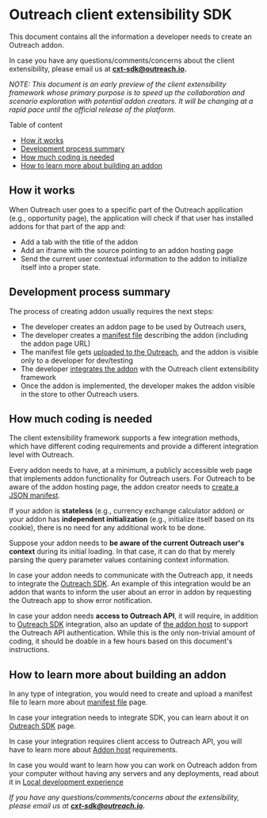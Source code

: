 <!-- omit in toc -->
# Outreach client extensibility SDK

This document contains all the information a developer needs to create an Outreach addon. 

In case you have any questions/comments/concerns about the client extensibility, please email us at **cxt-sdk@outreach.io.**

_NOTE: This document is an early preview of the client extensibility framework whose primary purpose is to speed up the collaboration and scenario exploration with potential addon creators. It will be changing at a rapid pace until the official release of the platform._

Table of content

- [How it works](#how-it-works)
- [Development process summary](#development-process-summary)
- [How much coding is needed](#how-much-coding-is-needed)
- [How to learn more about building an addon](#how-to-learn-more-about-building-an-addon)

## How it works

When Outreach user goes to a specific part of the Outreach application (e.g., opportunity page), the application will check if that user has installed addons for that part of the app and:

- Add a tab with the title of the addon
- Add an iframe with the source pointing to an addon hosting page
- Send the current user contextual information to the addon to initialize itself into a proper state.

## Development process summary

The process of creating addon usually requires the next steps:

- The developer creates an addon page to be used by Outreach users,
- The developer creates a [manifest file](/docs/manifest.md)  describing the addon (including the addon page URL)
- The manifest file gets [uploaded to the Outreach](/docs/manifest.md#uploading-the-manifest), and the addon is visible only to a developer for dev/testing
- The developer [integrates the addon](/docs/host.md) with the Outreach client extensibility framework
- Once the addon is implemented, the developer makes the addon visible in the store to other Outreach users.

## How much coding is needed

The client extensibility framework supports a few integration methods, which have different coding requirements and provide a different integration level with Outreach.

Every addon needs to have, at a minimum, a publicly accessible web page that implements addon functionality for Outreach users. For Outreach to be aware of the addon hosting page, the addon creator needs to  [create a JSON manifest](/docs/manifest.md).

If your addon is **stateless** (e.g., currency exchange calculator addon)  or your addon has **independent initialization** (e.g., initialize itself based on its cookie), there is no need for any additional work to be done.

Suppose your addon needs to **be aware of the current Outreach user's context** during its initial loading. In that case, it can do that by merely parsing the query parameter values containing context information.

In case your addon needs to communicate with the Outreach app, it needs to integrate the [Outreach SDK](/docs/sdk.md).
An example of this integration would be an addon that wants to inform the user about an error in addon by requesting the Outreach app to show error notification.

In case your addon needs **access to Outreach API**,  it will require, in addition to [Outreach SDK](/docs/sdk.md) integration, also an update of [the addon host](/docs/host.md) to support the Outreach API authentication.
While this is the only non-trivial amount of coding, it should be doable in a few hours based on this document's instructions.

## How to learn more about building an addon

In any type of integration, you would need to create and upload a manifest file to learn more about [manifest file](/docs/manifest.md) page.

In case your integration needs to integrate SDK, you can learn about it on [Outreach SDK](/docs/sdk.md) page.

In case your integration requires client access to Outreach API, you will have to learn more about [Addon host](/docs/host.md) requirements.

In case you would want to learn how you can work on Outreach addon from your computer without having any servers and any deployments, read about it in  [Local development experience](/docs/devxp.md)

*If you have any questions/comments/concerns about the extensibility, please email us at **cxt-sdk@outreach.io.***
